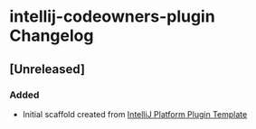 <!-- Keep a Changelog guide -> https://keepachangelog.com -->

# intellij-codeowners-plugin Changelog

## [Unreleased]
### Added
- Initial scaffold created from [IntelliJ Platform Plugin Template](https://github.com/JetBrains/intellij-platform-plugin-template)
